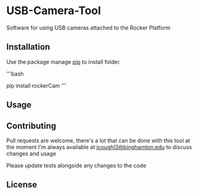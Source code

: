 # USB-Camera-Tool

Software for using USB cameras attached to the Rocker Platform

## Installation

Use the package manage [pip](https://pip.pypa.io/en/stable/) to install folder.

'''bash

pip install rockerCam
'''

## Usage


## Contributing
Pull requests are welcome, there's a lot that can be done with this tool at the moment
I'm always available at jcoughl3@binghamton.edu to discuss changes and usage

Please update tests alongside any changes to the code

## License


